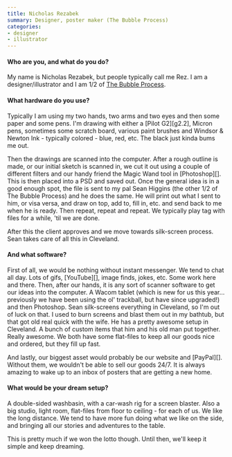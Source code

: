 ```yaml
---
title: Nicholas Rezabek
summary: Designer, poster maker (The Bubble Process)
categories:
- designer
- illustrator
---
```


#### Who are you, and what do you do?

My name is Nicholas Rezabek, but people typically call me Rez. I am a designer/illustrator and I am 1/2 of [The Bubble Process](http://thebubbleprocess.com/ "Nicholas and Sean's design firm.").

#### What hardware do you use?

Typically I am using my two hands, two arms and two eyes and then some paper and some pens. I'm drawing with either a [Pilot G2][g2.2], Micron pens, sometimes some scratch board, various paint brushes and Windsor & Newton Ink - typically colored - blue, red, etc. The black just kinda bums me out.

Then the drawings are scanned into the computer. After a rough outline is made, or our initial sketch is scanned in, we cut it out using a couple of different filters and our handy friend the Magic Wand tool in [Photoshop][]. This is then placed into a PSD and saved out. Once the general idea is in a good enough spot, the file is sent to my pal Sean Higgins (the other 1/2 of The Bubble Process) and he does the same. He will print out what I sent to him, or visa versa, and draw on top, add to, fill in, etc. and send back to me when he is ready. Then repeat, repeat and repeat. We typically play tag with files for a while, 'til we are done.

After this the client approves and we move towards silk-screen process. Sean takes care of all this in Cleveland. 

#### And what software?

First of all, we would be nothing without instant messenger. We tend to chat all day. Lots of gifs, [YouTube][], image finds, jokes, etc. Some work here and there. Then, after our hands, it is any sort of scanner software to get our ideas into the computer. A Wacom tablet (which is new for us this year... previously we have been using the ol' trackball, but have since upgraded!) and then Photoshop. Sean silk-screens everything in Cleveland, so I'm out of luck on that. I used to burn screens and blast them out in my bathtub, but that got old real quick with the wife. He has a pretty awesome setup in Cleveland. A bunch of custom items that him and his old man put together. Really awesome. We both have some flat-files to keep all our goods nice and ordered, but they fill up fast.

And lastly, our biggest asset would probably be our website and [PayPal][]. Without them, we wouldn't be able to sell our goods 24/7. It is always amazing to wake up to an inbox of posters that are getting a new home.

#### What would be your dream setup?

A double-sided washbasin, with a car-wash rig for a screen blaster. Also a big studio, light room, flat-files from floor to ceiling - for each of us. We like the long distance. We tend to have more fun doing what we like on the side, and bringing all our stories and adventures to the table. 

This is pretty much if we won the lotto though. Until then, we'll keep it simple and keep dreaming.